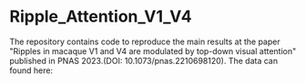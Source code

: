 # Ripple_Attention_V1_V4
The repository contains code to reproduce the main results at the paper "Ripples in macaque V1 and V4 are modulated by top-down visual attention" published in PNAS 2023.(DOI: 10.1073/pnas.2210698120).
The data can found here: 

